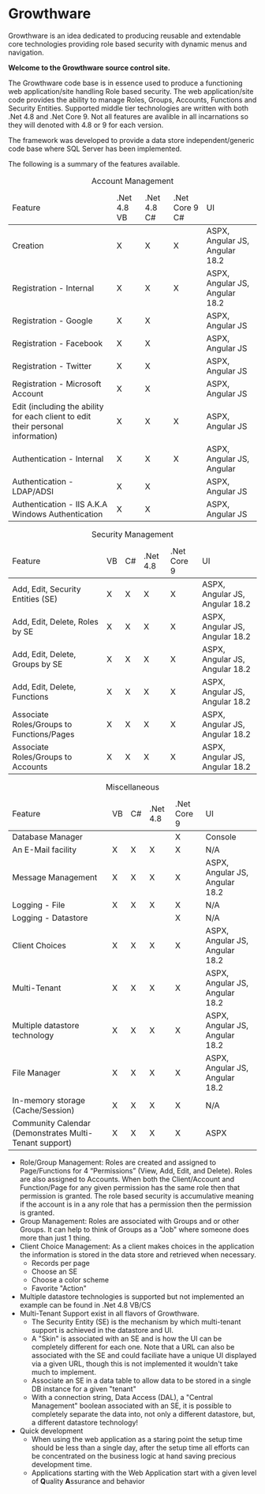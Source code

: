 # Growthware
Growthware is an idea dedicated to producing reusable and extendable core technologies providing role based security with dynamic menus and navigation.  


<b>Welcome to the Growthware source control site.</b>
<p>
    The Growthware code base is in essence used to produce a functioning web application/site handling Role based security.  The web application/site code provides the ability to manage Roles, Groups, Accounts, Functions and Security Entities.  Supported middle tier technologies are written with both .Net 4.8 and .Net Core 9.  Not all features are avalible in all incarnations so they will denoted with 4.8 or 9 for each version.
</p>
<p>
The framework was developed to provide a data store independent/generic code base where SQL Server has been implemented.
</p>
<p>
The following is a summary of the features available.
</p>

<table>
    <caption>Account Management</caption>
    <thead>
        <tr>
            <td>Feature</td>
            <td>.Net 4.8 VB</td>
            <td>.Net 4.8 C#</td>
            <td>.Net Core 9 C#</td>
            <td>UI</td>
        </tr>
    </thead>
    <tbody>
        <tr>
            <td>Creation</td>
            <td>X</td>
            <td>X</td>
            <td>X</td>
            <td>ASPX, Angular JS, Angular 18.2</td>
        </tr>
        <tr>
            <td>Registration - Internal</td>
            <td>X</td>
            <td>X</td>
            <td>X</td>
            <td>ASPX, Angular JS, Angular 18.2</td>
        </tr>
        <tr>
            <td>Registration - Google</td>
            <td>X</td>
            <td>X</td>
            <td> </td>
            <td>ASPX, Angular JS</td>
        </tr>
        <tr>
            <td>Registration - Facebook</td>
            <td>X</td>
            <td>X</td>
            <td> </td>
            <td>ASPX, Angular JS</td>
        </tr>
        <tr>
            <td>Registration - Twitter</td>
            <td>X</td>
            <td>X</td>
            <td> </td>
            <td>ASPX, Angular JS</td>
        </tr>
        <tr>
            <td>Registration - Microsoft Account</td>
            <td>X</td>
            <td>X</td>
            <td> </td>
            <td>ASPX, Angular JS</td>
        </tr>
        <tr>
            <td>Edit (including the ability for each client to edit their personal information)</td>
            <td>X</td>
            <td>X</td>
            <td>X</td>
            <td>ASPX, Angular JS</td>
        </tr>
        <tr>
            <td>Authentication - Internal</td>
            <td>X</td>
            <td>X</td>
            <td>X</td>
            <td>ASPX, Angular JS, Angular</td>
        </tr>
        <tr>
            <td>Authentication - LDAP/ADSI</td>
            <td>X</td>
            <td>X</td>
            <td></td>
            <td>ASPX, Angular JS</td>
        </tr>
        <tr>
            <td>Authentication - IIS A.K.A Windows Authentication</td>
            <td>X</td>
            <td>X</td>
            <td> </td>
            <td>ASPX, Angular JS</td>
        </tr>
    </tbody>
</table>
<table>
    <caption>Security Management</caption>
    <thead>
        <tr>
            <td>Feature</td>
            <td>VB</td>
            <td>C#</td>
            <td>.Net 4.8</td>
            <td>.Net Core 9</td>
            <td>UI</td>
        </tr>
    </thead>
    <tbody>
        <tr>
            <td>Add, Edit, Security Entities (SE)</td>
            <td>X</td>
            <td>X</td>
            <td>X</td>
            <td>X</td>
            <td>ASPX, Angular JS, Angular 18.2</td>
        </tr>
        <tr>
            <td>Add, Edit, Delete, Roles by SE</td>
            <td>X</td>
            <td>X</td>
            <td>X</td>
            <td>X</td>
            <td>ASPX, Angular JS, Angular 18.2</td>
        </tr>
        <tr>
            <td>Add, Edit, Delete, Groups by SE</td>
            <td>X</td>
            <td>X</td>
            <td>X</td>
            <td>X</td>
            <td>ASPX, Angular JS, Angular 18.2</td>
        </tr>
        <tr>
            <td>Add, Edit, Delete, Functions</td>
            <td>X</td>
            <td>X</td>
            <td>X</td>
            <td>X</td>
            <td>ASPX, Angular JS, Angular 18.2</td>
        </tr>
        <tr>
            <td>Associate Roles/Groups to Functions/Pages</td>
            <td>X</td>
            <td>X</td>
            <td>X</td>
            <td>X</td>
            <td>ASPX, Angular JS, Angular 18.2</td>
        </tr>
        <tr>
            <td>Associate Roles/Groups to Accounts</td>
            <td>X</td>
            <td>X</td>
            <td>X</td>
            <td>X</td>
            <td>ASPX, Angular JS, Angular 18.2</td>
        </tr>
    </tbody>
</table>
<table>
    <caption>Miscellaneous</caption>
    <thead>
        <tr>
            <td>Feature</td>
            <td>VB</td>
            <td>C#</td>
            <td>.Net 4.8</td>
            <td>.Net Core 9</td>
            <td>UI</td>
        </tr>
    </thead>
    <tbody>
        <tr>
            <td>Database Manager</td>
            <td></td>
            <td></td>
            <td></td>
            <td>X</td>
            <td>Console</td>
        </tr>    
        <tr>
            <td>An E-Mail facility</td>
            <td>X</td>
            <td>X</td>
            <td>X</td>
            <td>X</td>
            <td>N/A</td>
        </tr>
        <tr>
            <td>Message Management</td>
            <td>X</td>
            <td>X</td>
            <td>X</td>
            <td>X</td>
            <td>ASPX, Angular JS, Angular 18.2</td>
        </tr>
        <tr>
            <td>Logging - File</td>
            <td>X</td>
            <td>X</td>
            <td>X</td>
            <td>X</td>
            <td>N/A</td>
        </tr>
        <tr>
            <td>Logging - Datastore</td>
            <td></td>
            <td></td>
            <td></td>
            <td>X</td>
            <td>N/A</td>
        </tr>
        <tr>
            <td>Client Choices</td>
            <td>X</td>
            <td>X</td>
            <td>X</td>
            <td>X</td>
            <td>ASPX, Angular JS, Angular 18.2</td>
        </tr>
        <tr>
            <td>Multi-Tenant</td>
            <td>X</td>
            <td>X</td>
            <td>X</td>
            <td>X</td>
            <td>ASPX, Angular JS, Angular 18.2</td>
        </tr>
        <tr>
            <td>Multiple datastore technology</td>
            <td>X</td>
            <td>X</td>
            <td>X</td>
            <td>X</td>
            <td>ASPX, Angular JS, Angular 18.2</td>
        </tr>
        <tr>
            <td>File Manager</td>
            <td>X</td>
            <td>X</td>
            <td>X</td>
            <td>X</td>
            <td>ASPX, Angular JS, Angular 18.2</td>
        </tr>
        <tr>
            <td>In-memory storage (Cache/Session)</td>
            <td>X</td>
            <td>X</td>
            <td>X</td>
            <td>X</td>
            <td>N/A</td>
        </tr>
        <tr>
            <td>Community Calendar (Demonstrates Multi-Tenant support)</td>
            <td>X</td>
            <td>X</td>
            <td>X</td>
            <td>X</td>
            <td>ASPX</td>
        </tr>
    </tbody>
</table>
<ul>
    <li>
        Role/Group Management: Roles are created and assigned to Page/Functions for 4 “Permissions” (View, Add, Edit, and Delete). Roles are also assigned to Accounts. When both the Client/Account and Function/Page for any given permission has the same role then that permission is granted. The role based security is accumulative meaning if the account is in a any role that has a permission then the permission is granted.
    </li>
    <li>
        Group Management: Roles are associated with Groups and or other Groups.  It can help to think of Groups as a "Job" where someone does more than just 1 thing.
    </li>
    <li>
        Client Choice Management: As a client makes choices in the application the information is stored in the data store and retrieved when necessary.
        <ul>
            <li>Records per page</li>
            <li>
                Choose an SE
            </li>
            <li>
                Choose a color scheme
            </li>
            <li>
                Favorite "Action"
            </li>
        </ul>
    </li>
    <li>
        Multiple datastore technologies is supported but not implemented an example can be found in .Net 4.8 VB/CS
    </li>
    <li>
        Multi-Tenant Support exist in all flavors of Growthware.
        <ul>
            <li>
                The Security Entity (SE) is the mechanism by which multi-tenant support is achieved in the datastore and UI.
            </li>
            <li>
                A "Skin" is associated with an SE and is how the UI can be completely different for each one.  Note that a URL can also be associated with the SE and could faciliate have a unique UI displayed via a given URL, though this is not implemented it wouldn't take much to implement.
            </li>
            <li>
                Associate an SE in a data table to allow data to be stored in a single DB instance for a given "tenant"
            </li>
            <li>
                With a connection string, Data Access (DAL), a "Central Management" boolean associated with an SE, it is possible to completely separate the data into, not only a different datastore, but, a different datastore technology!
            </li>
        </ul>
    </li>
    <li>
        Quick development
        <ul>
            <li>When using the web application as a staring point the setup time should be less than a single day, after the setup time all efforts can be concentrated on the business logic at hand saving precious development time. </li>
            <li>Applications starting with the Web Application start with a given level of <b>Q</b>uality <b>A</b>ssurance and behavior </li>
        </ul>
    </li>
</ul>
